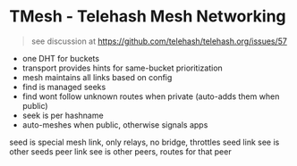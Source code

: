 TMesh - Telehash Mesh Networking
================================

> see discussion at
> https://github.com/telehash/telehash.org/issues/57

* one DHT for buckets
* transport provides hints for same-bucket prioritization
* mesh maintains all links based on config
* find is managed seeks
* find wont follow unknown routes when private (auto-adds them when public)
* seek is per hashname 
* auto-meshes when public, otherwise signals apps

seed is special mesh link, only relays, no bridge, throttles
seed link see is other seeds
peer link see is other peers, routes for that peer

